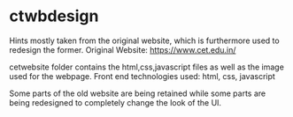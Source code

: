 # ctwbdesign
Hints mostly taken from the original website, which is furthermore used to redesign the former.
Original Website:
https://www.cet.edu.in/

cetwebsite folder contains the html,css,javascript files as well as the image used for the webpage.
Front end technologies used: html, css, javascript

Some parts of the old website are being retained while some parts are being redesigned to completely change the look of the UI.
